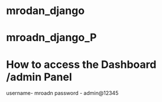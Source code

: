 # mrodan_django
# mroadn_django_P

# How to access the Dashboard /admin Panel
username- mroadn
password - admin@12345

